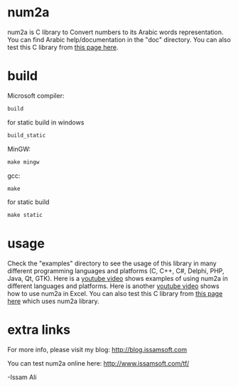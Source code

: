 num2a
=====

num2a is C library to Convert numbers to its Arabic words representation. 
You can find Arabic help/documentation in the "doc" directory. You can also test this C library from [this page here](http://www.issamsoft.com/tf/).

build
=====

Microsoft compiler:
```html
build
```
for static build in windows
```html
build_static
```

MinGW:
```html
make mingw
```
gcc:
```html
make
```
for static build
```html
make static
```

usage
=====

Check the "examples" directory to see the usage of this library in many different programming languages and platforms (C, C++, C#, Delphi, PHP, Java, Qt, GTK).
Here is a [youtube video](https://www.youtube.com/watch?v=WqCS2CjKEHw) shows examples of using num2a in different languages and platforms.
Here is another [youtube video](https://www.youtube.com/watch?v=WII2gzfuWx8) shows how to use num2a in Excel.
You can also test this C library from [this page here](http://www.issamsoft.com/tf/) which uses num2a library.

extra links
==========
For more info, please visit my blog: http://blog.issamsoft.com 

You can test num2a online here: http://www.issamsoft.com/tf/

-Issam Ali



